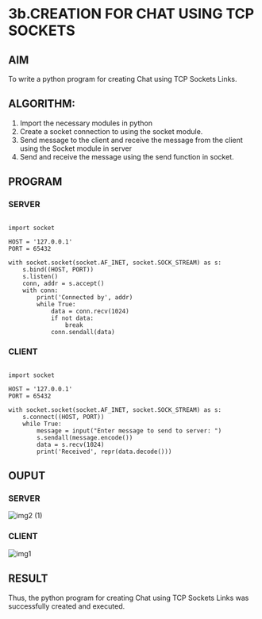 # 3b.CREATION FOR CHAT USING TCP SOCKETS
## AIM
To write a python program for creating Chat using TCP Sockets Links.
## ALGORITHM:
1. Import the necessary modules in python
2. Create a socket connection to using the socket module.
3. Send message to the client and receive the message from the client using the Socket module in
 server
4. Send and receive the message using the send function in socket.
## PROGRAM

### SERVER 
```

import socket

HOST = '127.0.0.1'  
PORT = 65432       

with socket.socket(socket.AF_INET, socket.SOCK_STREAM) as s:
    s.bind((HOST, PORT))
    s.listen()
    conn, addr = s.accept()
    with conn:
        print('Connected by', addr)
        while True:
            data = conn.recv(1024)
            if not data:
                break
            conn.sendall(data)
```

### CLIENT
```

import socket

HOST = '127.0.0.1'  
PORT = 65432        

with socket.socket(socket.AF_INET, socket.SOCK_STREAM) as s:
    s.connect((HOST, PORT))
    while True:
        message = input("Enter message to send to server: ")
        s.sendall(message.encode())
        data = s.recv(1024)
        print('Received', repr(data.decode()))
```


## OUPUT

### SERVER
![img2 (1)](https://github.com/gowshik145/3b_CHAT_USING_TCP_SOCKETS/assets/155086127/a61ea450-e8d2-45ab-8d17-030f42983742)

### CLIENT
![img1](https://github.com/gowshik145/3b_CHAT_USING_TCP_SOCKETS/assets/155086127/3bcf84f7-893e-40ac-90fa-be23e8f46303)




## RESULT
Thus, the python program for creating Chat using TCP Sockets Links was successfully 
created and executed.
